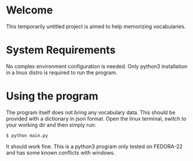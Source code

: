 # Welcome
This temporarily untitled project is aimed to help memorizing vocabularies.
# System Requirements
No complex environment configuration is needed. Only python3 installation in a linux distro is required to run the program.
# Using the program
The program itself does not bring any vocabulary data. This should be provided with a dictionary in json format.
Open the linux terminal, switch to your working dir and then simply run:

	$ python main.py

It should work fine.
This is a python3 program only tested on FEDORA-22 and has some known conflicts with windows.

